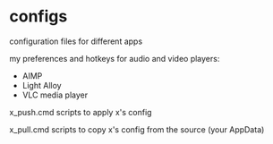 # configs
configuration files for different apps

my preferences and hotkeys for audio and video players:
 - AIMP
 - Light Alloy
 - VLC media player

x_push.cmd scripts to apply x's config

x_pull.cmd scripts to copy x's config from the source (your AppData)
